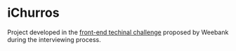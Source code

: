 # iChurros
 Project developed in the <a href="https://gist.github.com/cdias900/79ad711d3b177294bae2abb72c266f45">front-end techinal challenge</a> proposed by Weebank during the interviewing process.
